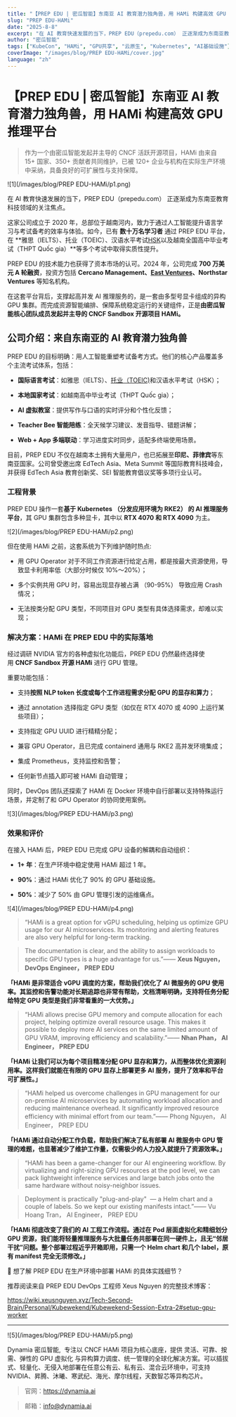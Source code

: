 ```yaml
---
title: "【PREP EDU | 密瓜智能】东南亚 AI 教育潜力独角兽，用 HAMi 构建高效 GPU 推理平台"
slug: "PREP EDU-HAMi"
date: "2025-8-8"
excerpt: "在 AI 教育快速发展的当下，PREP EDU（prepedu.com） 正逐渐成为东南亚教育科技领域的关注焦点。"
author: "密瓜智能"
tags: ["KubeCon", "HAMi", "GPU共享", "云原生", "Kubernetes", "AI基础设施"]
coverImage: "/images/blog/PREP EDU-HAMi/cover.jpg"
language: "zh"
---
```


# 【PREP EDU | 密瓜智能】东南亚 AI 教育潜力独角兽，用 HAMi 构建高效 GPU 推理平台

> 作为一个由密瓜智能发起并主导的 CNCF 活跃开源项目，HAMi 由来自 15+ 国家、350+ 贡献者共同维护，已被 120+ 企业与机构在实际生产环境中采纳，具备良好的可扩展性与支持保障。

![1](/images/blog/PREP EDU-HAMi/p1.png)

在 AI 教育快速发展的当下，PREP EDU（prepedu.com） 正逐渐成为东南亚教育科技领域的关注焦点。

这家公司成立于 2020 年，总部位于越南河内，致力于通过人工智能提升语言学习与考试备考的效率与体验。如今，已有 **数十万名学习者** 通过 PREP EDU 平台，在 **雅思（IELTS）、托业（TOEIC）、汉语水平考试[HSK](https://baike.weixin.qq.com/v157465.htm?scene_id=132&sid=17049289953840609596&ch=s1s&fromTitle=HSK)以及越南全国高中毕业考试（THPT Quốc gia）**等多个考试中取得实质性提升。

PREP EDU 的技术能力也获得了资本市场的认可。2024 年，公司完成 **700 万美元 A 轮融资**，投资方包括 **Cercano Management、[East Ventures](https://mp.weixin.qq.com/s/hCOJaeW4_OfZVcuCQkAq_g)、Northstar Ventures** 等知名机构。

在这套平台背后，支撑起高并发 AI 推理服务的，是一套由多型号显卡组成的异构 GPU 集群。而完成资源智能编排、保障系统稳定运行的关键组件，正是**由密瓜智能核心团队成员发起并主导的 CNCF Sandbox 开源项目 HAMi。**

## 公司介绍：来自东南亚的 AI 教育潜力独角兽

PREP EDU 的目标明确：用人工智能重塑考试备考方式。他们的核心产品覆盖多个主流考试体系，包括：

- **国际语言考试**：如雅思（IELTS）、[托业（TOEIC)](https://baike.weixin.qq.com/v7558706.htm?scene_id=132&sid=17791638696238039579&ch=s1s)和汉语水平考试（HSK）；

- **本地国家考试**：如越南高中毕业考试（THPT Quốc gia）；

- **AI 虚拟教室**：提供写作与口语的实时评分和个性化反馈；

- **Teacher Bee 智能陪练**：全天候学习建议、发音指导、错题讲解；

- **Web + App 多端联动**：学习进度实时同步，适配多终端使用场景。

目前，PREP EDU 不仅在越南本土拥有大量用户，也已拓展至**印尼、菲律宾**等东南亚国家。公司曾受邀出席 EdTech Asia、Meta Summit 等国际教育科技峰会，并获得 EdTech Asia 教育创新奖、SEI 智能教育倡议奖等多项行业认可。

### 工程背景

PREP EDU 操作一套**基于 Kubernetes （分发应用环境为 RKE2） 的 AI 推理服务平台**，其 GPU 集群包含多种显卡，其中以 **RTX 4070 和 RTX 4090** 为主。

![2](/images/blog/PREP EDU-HAMi/p2.png)

但在使用 HAMi 之前，这套系统为下列维护随时热点:

- 用 GPU Operator 对于不同工作资源进行给定占用，都是按最大资源使用，导致显卡利用率低（大部分时候仅 10%～20%）；

- 多个实例共用 GPU 时，容易出现显存被占满 （90-95%） 导致应用 Crash 情况；

- 无法按类分配 GPU 类型，不同项目对 GPU 类型有具体选择需求，却难以实现；

### 解决方案：HAMi 在 PREP EDU 中的实际落地

经过调研 NVIDIA 官方的各种虚拟化功能后，PREP EDU 仍然最终选择使用 **CNCF Sandbox 开源 HAMi** 进行 GPU 管理。

重要功能包括：

- 支持**按照 NLP token 长度或每个工作进程需求分配 GPU 的显存和算力**；

- 通过 annotation 选择指定 GPU 类型（如仅在 RTX 4070 或 4090 上运行某些项目）；

- 支持指定 GPU UUID 进行精精分配；

- 兼容 GPU Operator，且已完成 containerd 通用与 RKE2 高并发环境集成；

- 集成 Prometheus，支持监控和告警；

- 任何新节点插入即可被 HAMi 自动管理；

同时，DevOps 团队还探索了 HAMi 在 Docker 环境中自行部署以支持特殊运行场景，并定制了和 GPU Operator 的协同使用案例。

![3](/images/blog/PREP EDU-HAMi/p3.png)

### 效果和评价

在接入 HAMi 后，PREP EDU 已完成 GPU 设备的解耦和自动组织：

- **1+ 年**：在生产环境中稳定使用 HAMi 超过 1 年。

- **90%**：通过 HAMi 优化了 90% 的 GPU 基础设施。

- **50%**：减少了 50% 由 GPU 管理引发的运维痛点。

![4](/images/blog/PREP EDU-HAMi/p4.png)

>“HAMi is a great option for vGPU scheduling, helping us optimize GPU usage for our AI microservices. Its monitoring and alerting features are also very helpful for long-term tracking. 

>The documentation is clear, and the ability to assign workloads to specific GPU types is a huge advantage for us.”—— **Xeus Nguyen， DevOps Engineer， PREP EDU**

**「HAMi 是非常适合 vGPU 调度的方案，帮助我们优化了 AI 微服务的 GPU 使用率。其监控和告警功能对长期追踪也非常有帮助，文档清晰明确，支持将任务分配给特定 GPU 类型是我们非常看重的一大优势。」**

> “HAMi allows precise GPU memory and compute allocation for each project, helping optimize overall resource usage. This makes it possible to deploy more AI services on the same limited amount of GPU VRAM, improving efficiency and scalability.”—— **Nhan Phan， AI Engineer， PREP EDU**

**「HAMi 让我们可以为每个项目精准分配 GPU 显存和算力，从而整体优化资源利用率。这样我们就能在有限的 GPU 显存上部署更多 AI 服务，提升了效率和平台可扩展性。」**

>“HAMi helped us overcome challenges in GPU management for our on-premise AI microservices by automating workload allocation and reducing maintenance overhead. It significantly improved resource efficiency with minimal effort from our team.”—— Phong Nguyen， AI Engineer， PREP EDU

**「HAMi 通过自动分配工作负载，帮助我们解决了私有部署 AI 微服务中 GPU 管理的难题，也显著减少了维护工作量，仅需极少的人力投入就提升了资源效率。」**

>“HAMi has been a game-changer for our AI engineering workflow. By virtualizing and right-sizing GPU resources at the pod level, we can pack lightweight inference services and large batch jobs onto the same hardware without noisy-neighbor issues. 

>Deployment is practically "plug-and-play"  — a Helm chart and a couple of labels. So we kept our existing manifests intact.”—— Vu Hoang Tran， AI Engineer， PREP EDU

**「HAMi 彻底改变了我们的 AI 工程工作流程。通过在 Pod 层面虚拟化和精细划分 GPU 资源，我们能将轻量推理服务与大批量任务共部署在同一硬件上，且无“邻居干扰”问题。整个部署过程近乎开箱即用，只需一个 Helm chart 和几个 label，原有 manifest 完全无须修改。」**

📖 想了解 PREP EDU 在生产环境中部署 HAMi 的具体实践细节？

推荐阅读来自 PREP EDU DevOps 工程师 Xeus Nguyen 的完整技术博客：

https://wiki.xeusnguyen.xyz/Tech-Second-Brain/Personal/Kubewekend/Kubewekend-Session-Extra-2#setup-gpu-worker

---

![5](/images/blog/PREP EDU-HAMi/p5.png)

Dynamia 密瓜智能,  专注以 CNCF HAMi 项目为核心底座，提供 灵活、可靠、按需、弹性的 GPU 虚拟化 与异构算力调度、统一管理的全球化解决方案。可以插拔式、轻量化、无侵入地部署在任意公有云、私有云、混合云环境中，可支持 NVIDIA、昇腾、沐曦、寒武纪、海光、摩尔线程，天数智芯等异构芯片。

>官网：https://dynamia.ai

>邮箱：info@dynamia.ai




